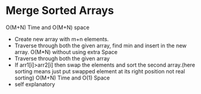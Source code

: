 # Merge Sorted Arrays
O(M+N) Time and O(M+N) space
* Create new array with m+n elements.
* Traverse through both the given array, find min and insert in the new array.
O(M*N) without using extra Space
* Traverse through both the given array
* If arr1[i]>arr2[i] then swap the elements and sort the second array.(here sorting means just put swapped element at its right position not real sorting)
O(M+N) Time and O(1) Space
* self explanatory
